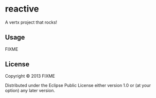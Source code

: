 # reactive

A vertx project that rocks!

## Usage

FIXME

## License

Copyright © 2013 FIXME

Distributed under the Eclipse Public License either version 1.0 or (at
your option) any later version.

